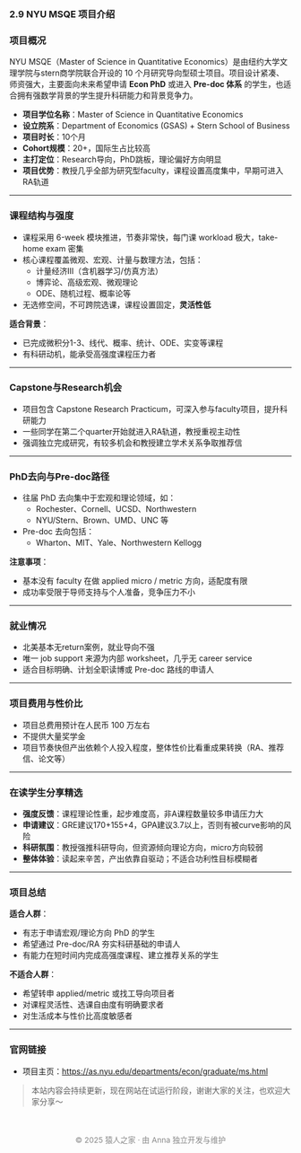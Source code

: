 ### 2.9 NYU MSQE 项目介绍

### 项目概况

NYU MSQE（Master of Science in Quantitative Economics）是由纽约大学文理学院与stern商学院联合开设的 10 个月研究导向型硕士项目。项目设计紧凑、师资强大，主要面向未来希望申请 **Econ PhD** 或进入 **Pre-doc 体系** 的学生，也适合拥有强数学背景的学生提升科研能力和背景竞争力。

- **项目学位名称**：Master of Science in Quantitative Economics  
- **设立院系**：Department of Economics (GSAS) + Stern School of Business  
- **项目时长**：10个月  
- **Cohort规模**：20+，国际生占比较高  
- **主打定位**：Research导向，PhD跳板，理论偏好方向明显  
- **项目优势**：教授几乎全部为研究型faculty，课程设置高度集中，早期可进入RA轨道

---

### 课程结构与强度

- 课程采用 6-week 模块推进，节奏非常快，每门课 workload 极大，take-home exam 密集  
- 核心课程覆盖微观、宏观、计量与数理方法，包括：
  - 计量经济III（含机器学习/仿真方法）
  - 博弈论、高级宏观、微观理论
  - ODE、随机过程、概率论等  
- 无选修空间，不可跨院选课，课程设置固定，**灵活性低**

**适合背景**：

- 已完成微积分1-3、线代、概率、统计、ODE、实变等课程  
- 有科研动机，能承受高强度课程压力者

---

### Capstone与Research机会

- 项目包含 Capstone Research Practicum，可深入参与faculty项目，提升科研能力  
- 一些同学在第二个quarter开始就进入RA轨道，教授重视主动性  
- 强调独立完成研究，有较多机会和教授建立学术关系争取推荐信  

---

### PhD去向与Pre-doc路径

- 往届 PhD 去向集中于宏观和理论领域，如：  
  - Rochester、Cornell、UCSD、Northwestern  
  - NYU/Stern、Brown、UMD、UNC 等  
- Pre-doc 去向包括：  
  - Wharton、MIT、Yale、Northwestern Kellogg

**注意事项**：

- 基本没有 faculty 在做 applied micro / metric 方向，适配度有限  
- 成功率受限于导师支持与个人准备，竞争压力不小

---

### 就业情况

- 北美基本无return案例，就业导向不强  
- 唯一 job support 来源为内部 worksheet，几乎无 career service  
- 适合目标明确、计划全职读博或 Pre-doc 路线的申请人

---

### 项目费用与性价比

- 项目总费用预计在人民币 100 万左右  
- 不提供大量奖学金  
- 项目节奏快但产出依赖个人投入程度，整体性价比看重成果转换（RA、推荐信、论文等）

---

### 在读学生分享精选

- **强度反馈**：课程理论性重，起步难度高，非A课程数量较多申请压力大  
- **申请建议**：GRE建议170+155+4，GPA建议3.7以上，否则有被curve影响的风险  
- **科研氛围**：教授强推科研导向，但资源倾向理论方向，micro方向较弱  
- **整体体验**：读起来辛苦，产出依靠自驱动；不适合功利性目标模糊者  


---

### 项目总结

**适合人群**：

- 有志于申请宏观/理论方向 PhD 的学生  
- 希望通过 Pre-doc/RA 夯实科研基础的申请人  
- 有能力在短时间内完成高强度课程、建立推荐关系的学生

**不适合人群**：

- 希望转申 applied/metric 或找工导向项目者  
- 对课程灵活性、选课自由度有明确要求者  
- 对生活成本与性价比高度敏感者

---

### 官网链接

- 项目主页：https://as.nyu.edu/departments/econ/graduate/ms.html




> 本站内容会持续更新，现在网站在试运行阶段，谢谢大家的关注，也欢迎大家分享～


<p style="font-size: 0.85rem; color: #888; text-align: center; margin-top: 3rem;">
© 2025 猿人之家 · 由 Anna 独立开发与维护 
</p>

